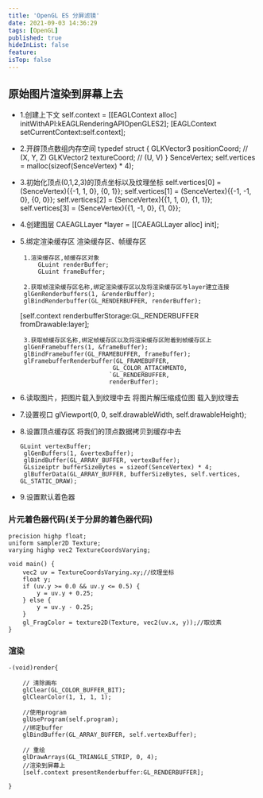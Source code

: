 ```yaml
---
title: 'OpenGL ES 分屏滤镜'
date: 2021-09-03 14:36:29
tags: [OpenGL]
published: true
hideInList: false
feature: 
isTop: false
---
```


## 原始图片渲染到屏幕上去

 + 1.创建上下文
    self.context = [[EAGLContext alloc] initWithAPI:kEAGLRenderingAPIOpenGLES2];
    [EAGLContext setCurrentContext:self.context];
 + 2.开辟顶点数组内存空间
    typedef struct {
    GLKVector3 positionCoord; // (X, Y, Z)
    GLKVector2 textureCoord; // (U, V)
    } SenceVertex;
    self.vertices = malloc(sizeof(SenceVertex) * 4);
 + 3.初始化顶点(0,1,2,3)的顶点坐标以及纹理坐标
  self.vertices[0] = (SenceVertex){{-1, 1, 0}, {0, 1}};
    self.vertices[1] = (SenceVertex){{-1, -1, 0}, {0, 0}};
    self.vertices[2] = (SenceVertex){{1, 1, 0}, {1, 1}};
    self.vertices[3] = (SenceVertex){{1, -1, 0}, {1, 0}};
 + 4.创建图层
    CAEAGLLayer *layer = [[CAEAGLLayer alloc] init];
 + 5.绑定渲染缓存区
    渲染缓存区、帧缓存区
    
        1.渲染缓存区,帧缓存区对象
            GLuint renderBuffer;
            GLuint frameBuffer;
        
        2.获取帧渲染缓存区名称,绑定渲染缓存区以及将渲染缓存区与layer建立连接
        glGenRenderbuffers(1, &renderBuffer);
        glBindRenderbuffer(GL_RENDERBUFFER, renderBuffer);
     [self.context renderbufferStorage:GL_RENDERBUFFER fromDrawable:layer];
        
        3.获取帧缓存区名称,绑定帧缓存区以及将渲染缓存区附着到帧缓存区上
        glGenFramebuffers(1, &frameBuffer);
        glBindFramebuffer(GL_FRAMEBUFFER, frameBuffer);
        glFramebufferRenderbuffer(GL_FRAMEBUFFER,
                                 GL_COLOR_ATTACHMENT0,
                                `GL_RENDERBUFFER,
                                renderBuffer);
 + 6.读取图片，把图片载入到纹理中去
    将图片解压缩成位图 载入到纹理去
 + 7.设置视口
    glViewport(0, 0, self.drawableWidth, self.drawableHeight);
 + 8.设置顶点缓存区
   将我们的顶点数据拷贝到缓存中去

   ```
   GLuint vertexBuffer;
    glGenBuffers(1, &vertexBuffer);
    glBindBuffer(GL_ARRAY_BUFFER, vertexBuffer);
    GLsizeiptr bufferSizeBytes = sizeof(SenceVertex) * 4;
    glBufferData(GL_ARRAY_BUFFER, bufferSizeBytes, self.vertices, GL_STATIC_DRAW);
   ```
 + 9.设置默认着色器


### 片元着色器代码(关于分屏的着色器代码)
``` 
precision highp float;
uniform sampler2D Texture;
varying highp vec2 TextureCoordsVarying;

void main() {
    vec2 uv = TextureCoordsVarying.xy;//纹理坐标
    float y;
    if (uv.y >= 0.0 && uv.y <= 0.5) {
        y = uv.y + 0.25;
    } else {
        y = uv.y - 0.25;
    }
    gl_FragColor = texture2D(Texture, vec2(uv.x, y));//取纹素
} 
```

### 渲染
```
-(void)render{
    
    // 清除画布
    glClear(GL_COLOR_BUFFER_BIT);
    glClearColor(1, 1, 1, 1);
    
    //使用program
    glUseProgram(self.program);
    //绑定buffer
    glBindBuffer(GL_ARRAY_BUFFER, self.vertexBuffer);
    
    // 重绘
    glDrawArrays(GL_TRIANGLE_STRIP, 0, 4);
    //渲染到屏幕上
    [self.context presentRenderbuffer:GL_RENDERBUFFER];
    
}
```
